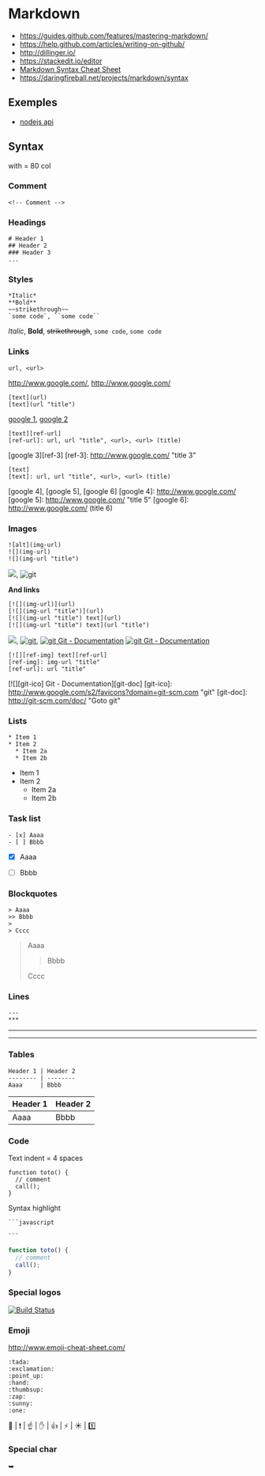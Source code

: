 # Markdown

- https://guides.github.com/features/mastering-markdown/
- https://help.github.com/articles/writing-on-github/
- http://dillinger.io/
- https://stackedit.io/editor
- [Markdown Syntax Cheat Sheet](http://markable.in/file/aa191728-9dc7-11e1-91c7-984be164924a/)
- https://daringfireball.net/projects/markdown/syntax

## Exemples

- [nodejs api](https://github.com/nodejs/node/tree/master/doc/api)


## Syntax

with = 80 col


### Comment

<!-- Comment -->

    <!-- Comment -->


### Headings

    # Header 1
    ## Header 2
    ### Header 3
    ...

### Styles

    *Italic*
    **Bold**
    ~~strikethrough~~
    `some code`, ``some code``

*Italic*,
**Bold**,
~~strikethrough~~,
`some code`, ``some code``


### Links

    url, <url>

http://www.google.com/, <http://www.google.com/>

    [text](url)
    [text](url "title")

[google 1](http://www.google.com/),
[google 2](http://www.google.com/ "title 2")

    [text][ref-url]
    [ref-url]: url, url "title", <url>, <url> (title)

[google 3][ref-3]
[ref-3]: http://www.google.com/ "title 3"
  
    [text]
    [text]: url, url "title", <url>, <url> (title)

[google 4], [google 5], [google 6]
[google 4]: http://www.google.com/
[google 5]: http://www.google.com/ "title 5"
[google 6]: <http://www.google.com/> (title 6)


### Images

    ![alt](img-url)
    ![](img-url)
    ![](img-url "title")

![](http://www.google.com/s2/favicons?domain=git-scm.com),
![](http://www.google.com/s2/favicons?domain=git-scm.com "git")

**And links**

    [![](img-url)](url)
    [![](img-url "title")](url)
    [![](img-url "title") text](url)
    [![](img-url "title") text](url "title")

[![](http://www.google.com/s2/favicons?domain=git-scm.com)](http://git-scm.com/doc/),
[![](http://www.google.com/s2/favicons?domain=git-scm.com "git")](http://git-scm.com/doc/),
[![](http://www.google.com/s2/favicons?domain=git-scm.com "git") Git - Documentation](http://git-scm.com/doc/)
[![](http://www.google.com/s2/favicons?domain=git-scm.com "git") Git - Documentation](http://git-scm.com/doc/ "Goto git")

    [![][ref-img] text][ref-url]
    [ref-img]: img-url "title"
    [ref-url]: url "title"

[![][git-ico] Git - Documentation][git-doc]
[git-ico]: http://www.google.com/s2/favicons?domain=git-scm.com "git"
[git-doc]: http://git-scm.com/doc/ "Goto git"


### Lists

    * Item 1
    * Item 2
      * Item 2a
      * Item 2b

* Item 1
* Item 2
  * Item 2a
  * Item 2b


### Task list

    - [x] Aaaa
    - [ ] Bbbb

- [x] Aaaa
- [ ] Bbbb


### Blockquotes

    > Aaaa
    >> Bbbb
    >
    > Cccc

> Aaaa
>> Bbbb
>
> Cccc


### Lines

    ---
    ***

---
***


### Tables

    Header 1 | Header 2
    -------- | --------
    Aaaa     | Bbbb

Header 1 | Header 2
-------- | --------
Aaaa     | Bbbb


### Code

Text indent = 4 spaces

    function toto() {
      // comment
      call();
    }

Syntax highlight

    ```javascript
    
    ```

```javascript
function toto() {
  // comment
  call();
}
```

### Special logos

[![Build Status](https://travis-ci.org/ekalinin/github-markdown-toc.svg?branch=master)](https://travis-ci.org/ekalinin/github-markdown-toc)


### Emoji

http://www.emoji-cheat-sheet.com/

    :tada:
    :exclamation:
    :point_up:
    :hand:
    :thumbsup:
    :zap:
    :sunny:
    :one:

:tada: |
:exclamation: |
:point_up: |
:hand: |
:thumbsup: |
:zap: |
:sunny: |
:one:


### Special char

➥
